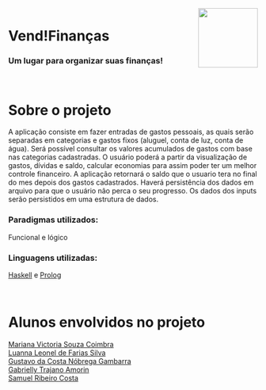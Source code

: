 <img width="120px" margin-right="20px" align="right" src= "https://img.icons8.com/doodle/96/000000/refund.png">
<h1>Vend!Finanças</h1>
<h3>Um lugar para organizar suas finanças!</h3>

<br>
<h1>Sobre o projeto</h1>
<p>A aplicação consiste em fazer entradas de gastos pessoais, as quais serão separadas em categorias e gastos fixos (aluguel, conta de luz, conta de água). Será possível consultar os valores acumulados de gastos com base nas categorias cadastradas. O usuário poderá a partir da visualização de gastos, dívidas e saldo, calcular economias para assim poder ter um melhor controle financeiro. A aplicação retornará o saldo que o usuario tera no final do mes depois dos gastos cadastrados. Haverá persistência dos dados em arquivo para que o usuário não perca o seu progresso. Os dados dos inputs serão persistidos em uma estrutura de dados. </p>

<h3>Paradigmas utilizados:</h3>
<p>Funcional e lógico</p>

<h3>Linguagens utilizadas:</h3>
<p><a href="https://github.com/gabriellytrajano/VendFinancas/tree/main/Haskell">Haskell</a> e <a href="https://github.com/gabriellytrajano/VendFinancas/tree/main/Prolog">Prolog<a/></p>

<br>

<h1>Alunos envolvidos no projeto</h1>
<a href="https://github.com/marianacoimbra">Mariana Victoria Souza Coimbra</a> 
<br>
<a href="https://github.com/LuannaLeonel">Luanna Leonel de Farias Silva</a>
<br>
<a href="https://github.com/gustavogambarra">Gustavo da Costa Nóbrega Gambarra</a>
<br>
<a href="https://github.com/gabriellytrajano">Gabrielly Trajano Amorin</a>
<br>
<a href="https://github.com/samuelribeiroc">Samuel Ribeiro Costa</a>
